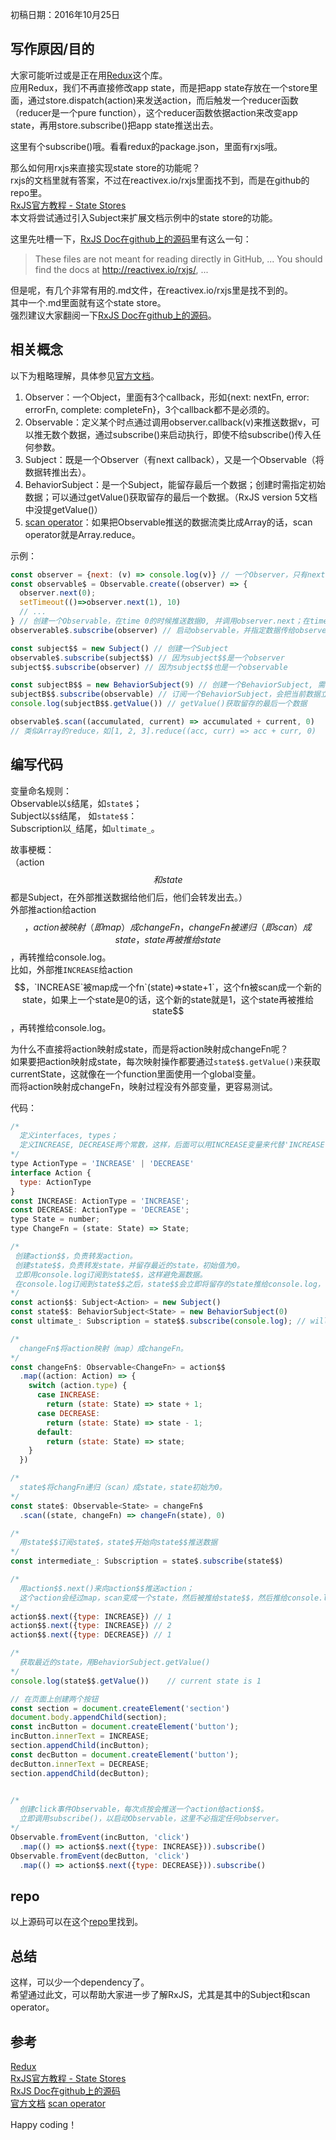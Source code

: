 初稿日期：2016年10月25日

## 写作原因/目的
大家可能听过或是正在用[Redux][]这个库。   
应用Redux，我们不再直接修改app state，而是把app state存放在一个store里面，通过store.dispatch(action)来发送action，而后触发一个reducer函数（reducer是一个pure function），这个reducer函数依据action来改变app state，再用store.subscribe()把app state推送出去。   

这里有个subscribe()哦。看看redux的package.json，里面有rxjs哦。   

那么如何用rxjs来直接实现state store的功能呢？   
rxjs的文档里就有答案，不过在reactivex.io/rxjs里面找不到，而是在github的repo里。  
[RxJS官方教程 - State Stores][]    
本文将尝试通过引入Subject来扩展文档示例中的state store的功能。    

这里先吐槽一下，[RxJS Doc在github上的源码][]里有这么一句：  
> These files are not meant for reading directly in GitHub, ... You should find the docs at http://reactivex.io/rxjs/, ...  

但是呢，有几个非常有用的.md文件，在reactivex.io/rxjs里是找不到的。  
其中一个.md里面就有这个state store。  
强烈建议大家翻阅一下[RxJS Doc在github上的源码][]。  


## 相关概念
以下为粗略理解，具体参见[官方文档][]。
1. Observer：一个Object，里面有3个callback，形如{next: nextFn, error: errorFn, complete: completeFn}，3个callback都不是必须的。  
2. Observable：定义某个时点通过调用observer.callback(v)来推送数据v，可以推无数个数据，通过subscribe()来启动执行，即使不给subscribe()传入任何参数。  
3. Subject：既是一个Observer（有next callback），又是一个Observable（将数据转推出去）。  
4. BehaviorSubject：是一个Subject，能留存最后一个数据；创建时需指定初始数据；可以通过getValue()获取留存的最后一个数据。（RxJS version 5文档中没提getValue()）    
5. [scan operator][]：如果把Observable推送的数据流类比成Array的话，scan operator就是Array.reduce。  

示例：
```js
const observer = {next: (v) => console.log(v)} // 一个Observer，只有next callback。
const observable$ = Observable.create((observer) => {
  observer.next(0); 
  setTimeout(()=>observer.next(1), 10)
  // ...
} // 创建一个Observable，在time 0的时候推送数据0, 并调用observer.next；在time 10的时候推送数据1，...。
observerable$.subscribe(observer) // 启动observable，并指定数据传给observer。

const subject$$ = new Subject() // 创建一个Subject
observable$.subscribe(subject$$) // 因为subject$$是一个observer
subject$$.subscribe(observer) // 因为subject$$也是一个observable

const subjectB$$ = new BehaviorSubject(9) // 创建一个BehaviorSubject, 需要一个初始值
subjectB$$.subscribe(observable) // 订阅一个BehaviorSubject，会把当前数据立即推送给observer
console.log(subjectB$$.getValue()) // getValue()获取留存的最后一个数据

observable$.scan((accumulated, current) => accumulated + current, 0)
// 类似Array的reduce，如[1, 2, 3].reduce((acc, curr) => acc + curr, 0)
```


## 编写代码  

变量命名规则：  
Observable以`$`结尾，如`state$`；  
Subject以`$$`结尾， 如`state$$`：  
Subscription以`_`结尾，如`ultimate_`。  

故事梗概：  
（action$$和state$$都是Subject，在外部推送数据给他们后，他们会转发出去。）   
外部推action给action$$，action被映射（即map）成changeFn，changeFn被递归（即scan）成state，state再被推给state$$，再转推给console.log。  
比如，外部推`INCREASE`给action$$，`INCREASE`被map成一个fn`(state)=>state+1`，这个fn被scan成一个新的state，如果上一个state是0的话，这个新的state就是1，这个state再被推给state$$，再转推给console.log。  

为什么不直接将action映射成state，而是将action映射成changeFn呢？  
如果要把action映射成state，每次映射操作都要通过`state$$.getValue()`来获取currentState，这就像在一个function里面使用一个global变量。   
而将action映射成changeFn，映射过程没有外部变量，更容易测试。   


代码：  

```js
/*
  定义interfaces, types；
  定义INCREASE, DECREASE两个常数，这样，后面可以用INCREASE变量来代替'INCREASE'字符串；
*/
type ActionType = 'INCREASE' | 'DECREASE'
interface Action {
  type: ActionType
}
const INCREASE: ActionType = 'INCREASE';
const DECREASE: ActionType = 'DECREASE';
type State = number;
type ChangeFn = (state: State) => State;

/*
 创建action$$，负责转发action。
 创建state$$，负责转发state，并留存最近的state，初始值为0。
 立即用console.log订阅到state$$，这样避免漏数据。
 在console.log订阅到state$$之后，state$$会立即将留存的state推给console.log，在console上看到0。
*/
const action$$: Subject<Action> = new Subject()
const state$$: BehaviorSubject<State> = new BehaviorSubject(0)
const ultimate_: Subscription = state$$.subscribe(console.log); // will log 0 immediately

/*
  changeFn$将action映射（map）成changeFn。
*/
const changeFn$: Observable<ChangeFn> = action$$
  .map((action: Action) => {
    switch (action.type) {
      case INCREASE:
        return (state: State) => state + 1;
      case DECREASE:
        return (state: State) => state - 1;
      default:
        return (state: State) => state;
    }
  })

/*
  state$将changFn递归（scan）成state，state初始为0。
*/
const state$: Observable<State> = changeFn$
  .scan((state, changeFn) => changeFn(state), 0)

/*
  用state$$订阅state$，state$开始向state$$推送数据
*/
const intermediate_: Subscription = state$.subscribe(state$$) 

/*
  用action$$.next()来向action$$推送action；
  这个action会经过map，scan变成一个state，然后被推给state$$，然后推给console.log
*/
action$$.next({type: INCREASE}) // 1
action$$.next({type: INCREASE}) // 2
action$$.next({type: DECREASE}) // 1

/*
  获取最近的state，用BehaviorSubject.getValue()
*/
console.log(state$$.getValue())    // current state is 1

// 在页面上创建两个按钮
const section = document.createElement('section')
document.body.appendChild(section);
const incButton = document.createElement('button');
incButton.innerText = INCREASE;
section.appendChild(incButton);
const decButton = document.createElement('button');
decButton.innerText = DECREASE;
section.appendChild(decButton);


/*
  创建click事件Observable，每次点按会推送一个action给action$$。
  立即调用subscribe()，以启动Observable，这里不必指定任何observer。
*/
Observable.fromEvent(incButton, 'click')
  .map(() => action$$.next({type: INCREASE})).subscribe()
Observable.fromEvent(decButton, 'click')
  .map(() => action$$.next({type: DECREASE})).subscribe()
```

## repo
以上源码可以在这个[repo][]里找到。

## 总结
这样，可以少一个dependency了。  
希望通过此文，可以帮助大家进一步了解RxJS，尤其是其中的Subject和scan operator。


## 参考
[Redux][]  
[RxJS官方教程 - State Stores][]  
[RxJS Doc在github上的源码][]  
[官方文档][]
[scan operator][]


Happy coding！

[RxJS官方教程 - State Stores]: https://github.com/ReactiveX/rxjs/blob/master/doc/tutorial/applications.md#state-stores
[Redux]: https://github.com/reactjs/redux#the-gist
[RxJS Doc在github上的源码]: https://github.com/ReactiveX/rxjs/tree/master/doc#rxjs-official-docs-at-httpreactivexiorxjs
[repo]: https://github.com/rxjs-space/rxjs-typescript-starter
[官方文档]: http://reactivex.io/rxjs/manual/overview.html
[scan operator]: http://reactivex.io/rxjs/class/es6/Observable.js~Observable.html#instance-method-scan
